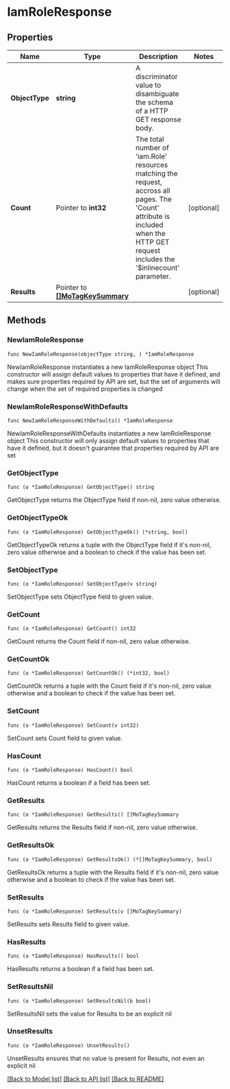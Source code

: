 # IamRoleResponse

## Properties

Name | Type | Description | Notes
------------ | ------------- | ------------- | -------------
**ObjectType** | **string** | A discriminator value to disambiguate the schema of a HTTP GET response body. | 
**Count** | Pointer to **int32** | The total number of &#39;iam.Role&#39; resources matching the request, accross all pages. The &#39;Count&#39; attribute is included when the HTTP GET request includes the &#39;$inlinecount&#39; parameter. | [optional] 
**Results** | Pointer to [**[]MoTagKeySummary**](MoTagKeySummary.md) |  | [optional] 

## Methods

### NewIamRoleResponse

`func NewIamRoleResponse(objectType string, ) *IamRoleResponse`

NewIamRoleResponse instantiates a new IamRoleResponse object
This constructor will assign default values to properties that have it defined,
and makes sure properties required by API are set, but the set of arguments
will change when the set of required properties is changed

### NewIamRoleResponseWithDefaults

`func NewIamRoleResponseWithDefaults() *IamRoleResponse`

NewIamRoleResponseWithDefaults instantiates a new IamRoleResponse object
This constructor will only assign default values to properties that have it defined,
but it doesn't guarantee that properties required by API are set

### GetObjectType

`func (o *IamRoleResponse) GetObjectType() string`

GetObjectType returns the ObjectType field if non-nil, zero value otherwise.

### GetObjectTypeOk

`func (o *IamRoleResponse) GetObjectTypeOk() (*string, bool)`

GetObjectTypeOk returns a tuple with the ObjectType field if it's non-nil, zero value otherwise
and a boolean to check if the value has been set.

### SetObjectType

`func (o *IamRoleResponse) SetObjectType(v string)`

SetObjectType sets ObjectType field to given value.


### GetCount

`func (o *IamRoleResponse) GetCount() int32`

GetCount returns the Count field if non-nil, zero value otherwise.

### GetCountOk

`func (o *IamRoleResponse) GetCountOk() (*int32, bool)`

GetCountOk returns a tuple with the Count field if it's non-nil, zero value otherwise
and a boolean to check if the value has been set.

### SetCount

`func (o *IamRoleResponse) SetCount(v int32)`

SetCount sets Count field to given value.

### HasCount

`func (o *IamRoleResponse) HasCount() bool`

HasCount returns a boolean if a field has been set.

### GetResults

`func (o *IamRoleResponse) GetResults() []MoTagKeySummary`

GetResults returns the Results field if non-nil, zero value otherwise.

### GetResultsOk

`func (o *IamRoleResponse) GetResultsOk() (*[]MoTagKeySummary, bool)`

GetResultsOk returns a tuple with the Results field if it's non-nil, zero value otherwise
and a boolean to check if the value has been set.

### SetResults

`func (o *IamRoleResponse) SetResults(v []MoTagKeySummary)`

SetResults sets Results field to given value.

### HasResults

`func (o *IamRoleResponse) HasResults() bool`

HasResults returns a boolean if a field has been set.

### SetResultsNil

`func (o *IamRoleResponse) SetResultsNil(b bool)`

 SetResultsNil sets the value for Results to be an explicit nil

### UnsetResults
`func (o *IamRoleResponse) UnsetResults()`

UnsetResults ensures that no value is present for Results, not even an explicit nil

[[Back to Model list]](../README.md#documentation-for-models) [[Back to API list]](../README.md#documentation-for-api-endpoints) [[Back to README]](../README.md)


